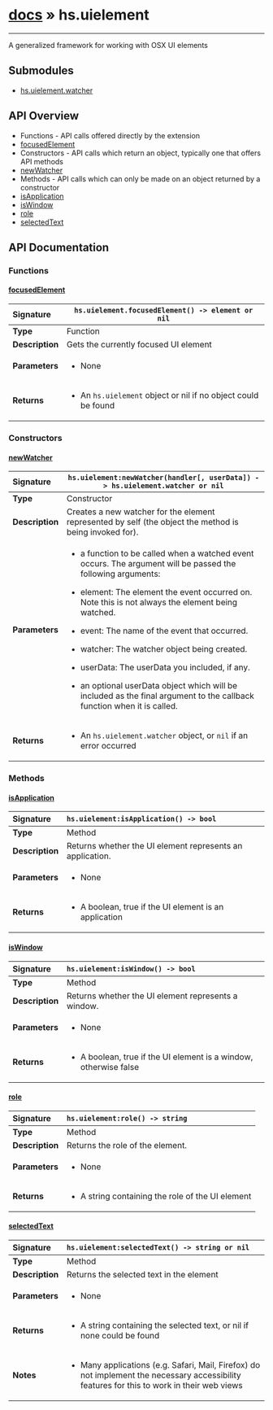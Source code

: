 # [docs](index.md) » hs.uielement
---

A generalized framework for working with OSX UI elements

## Submodules
 * [hs.uielement.watcher](hs.uielement.watcher.md)

## API Overview
* Functions - API calls offered directly by the extension
 * [focusedElement](#focusedelement)
* Constructors - API calls which return an object, typically one that offers API methods
 * [newWatcher](#newwatcher)
* Methods - API calls which can only be made on an object returned by a constructor
 * [isApplication](#isapplication)
 * [isWindow](#iswindow)
 * [role](#role)
 * [selectedText](#selectedtext)

## API Documentation

### Functions

#### [focusedElement](#focusedelement)
| <span style="float: left;">**Signature**</span> | <span style="float: left;">`hs.uielement.focusedElement() -> element or nil` </span>                                                          |
| -----------------------------------------------------|---------------------------------------------------------------------------------------------------------|
| **Type**                                             | Function                                                                                         |
| **Description**                                      | Gets the currently focused UI element                                                                                         |
| **Parameters**                                       | <ul><li>None</li></ul>   |
| **Returns**                                          | <ul><li>An <code>hs.uielement</code> object or nil if no object could be found</li></ul>            |

### Constructors

#### [newWatcher](#newwatcher)
| <span style="float: left;">**Signature**</span> | <span style="float: left;">`hs.uielement:newWatcher(handler[, userData]) -> hs.uielement.watcher or nil` </span>                                                          |
| -----------------------------------------------------|---------------------------------------------------------------------------------------------------------|
| **Type**                                             | Constructor                                                                                         |
| **Description**                                      | Creates a new watcher for the element represented by self (the object the method is being invoked for).                                                                                         |
| **Parameters**                                       | <ul><li>a function to be called when a watched event occurs.  The argument will be passed the following arguments:</li></ul><ul><li>element: The element the event occurred on. Note this is not always the element being watched.</li></ul><ul><li>event: The name of the event that occurred.</li></ul><ul><li>watcher: The watcher object being created.</li></ul><ul><li>userData: The userData you included, if any.</li></ul><ul><li>an optional userData object which will be included as the final argument to the callback function when it is called.</li></ul>   |
| **Returns**                                          | <ul><li>An <code>hs.uielement.watcher</code> object, or <code>nil</code> if an error occurred</li></ul>            |

### Methods

#### [isApplication](#isapplication)
| <span style="float: left;">**Signature**</span> | <span style="float: left;">`hs.uielement:isApplication() -> bool` </span>                                                          |
| -----------------------------------------------------|---------------------------------------------------------------------------------------------------------|
| **Type**                                             | Method                                                                                         |
| **Description**                                      | Returns whether the UI element represents an application.                                                                                         |
| **Parameters**                                       | <ul><li>None</li></ul>   |
| **Returns**                                          | <ul><li>A boolean, true if the UI element is an application</li></ul>            |

#### [isWindow](#iswindow)
| <span style="float: left;">**Signature**</span> | <span style="float: left;">`hs.uielement:isWindow() -> bool` </span>                                                          |
| -----------------------------------------------------|---------------------------------------------------------------------------------------------------------|
| **Type**                                             | Method                                                                                         |
| **Description**                                      | Returns whether the UI element represents a window.                                                                                         |
| **Parameters**                                       | <ul><li>None</li></ul>   |
| **Returns**                                          | <ul><li>A boolean, true if the UI element is a window, otherwise false</li></ul>            |

#### [role](#role)
| <span style="float: left;">**Signature**</span> | <span style="float: left;">`hs.uielement:role() -> string` </span>                                                          |
| -----------------------------------------------------|---------------------------------------------------------------------------------------------------------|
| **Type**                                             | Method                                                                                         |
| **Description**                                      | Returns the role of the element.                                                                                         |
| **Parameters**                                       | <ul><li>None</li></ul>   |
| **Returns**                                          | <ul><li>A string containing the role of the UI element</li></ul>            |

#### [selectedText](#selectedtext)
| <span style="float: left;">**Signature**</span> | <span style="float: left;">`hs.uielement:selectedText() -> string or nil` </span>                                                          |
| -----------------------------------------------------|---------------------------------------------------------------------------------------------------------|
| **Type**                                             | Method                                                                                         |
| **Description**                                      | Returns the selected text in the element                                                                                         |
| **Parameters**                                       | <ul><li>None</li></ul>   |
| **Returns**                                          | <ul><li>A string containing the selected text, or nil if none could be found</li></ul>            |
| **Notes**                                            | <ul><li>Many applications (e.g. Safari, Mail, Firefox) do not implement the necessary accessibility features for this to work in their web views</li></ul>                 |

